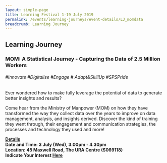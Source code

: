 ```yaml
---
layout: simple-page
title: Learning Festival 1-19 July 2019
permalink: /events/learning-journeys/event-details/LJ_momdata
breadcrumb: Learning Journey
---
```


## Learning Journey
### MOM: A Statistical Journey - Capturing the Data of 2.5 Million Workers

###### _#Innovate #Digitalise #Engage # Adapt&SkillUp #SPSPride_

Ever wondered how to make fully leverage the potential of data to generate better insights and results?

Come hear from the Ministry of Manpower (MOM) on how they have transformed the way they collect data over the years to improve on data management, analysis, and insights derived. Discover the kind of training they went through, their engagement and communication strategies, the processes and technology they used and more!

<b><u>Details</u><br>
**Date and Time: 3 July (Wed), 3.00pm - 4.30pm** <br>
**Location: 45 Maxwell Road, The URA Centre (S069118)** <br>
**Indicate Your Interest [Here](https://www.eventbrite.sg/e/a-statistical-journey-capturing-the-data-of-25-million-workers-by-the-ministry-of-manpower-mom-tickets-62246621320)** 

